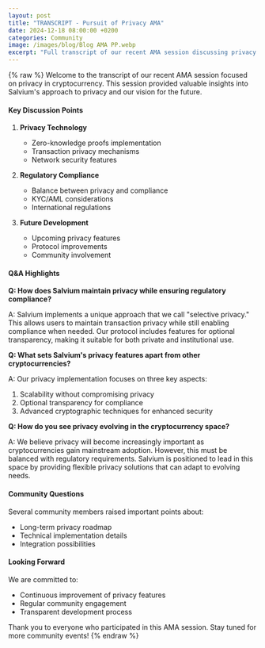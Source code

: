 ```yaml
---
layout: post
title: "TRANSCRIPT - Pursuit of Privacy AMA"
date: 2024-12-18 08:00:00 +0200
categories: Community
image: /images/blog/Blog AMA PP.webp
excerpt: "Full transcript of our recent AMA session discussing privacy in cryptocurrency and Salvium's unique approach."
---
```


{% raw %}
Welcome to the transcript of our recent AMA session focused on privacy in cryptocurrency. This session provided valuable insights into Salvium's approach to privacy and our vision for the future.

#### **Key Discussion Points**

1. **Privacy Technology**
   - Zero-knowledge proofs implementation
   - Transaction privacy mechanisms
   - Network security features

2. **Regulatory Compliance**
   - Balance between privacy and compliance
   - KYC/AML considerations
   - International regulations

3. **Future Development**
   - Upcoming privacy features
   - Protocol improvements
   - Community involvement

#### **Q&A Highlights**

**Q: How does Salvium maintain privacy while ensuring regulatory compliance?**

A: Salvium implements a unique approach that we call "selective privacy." This allows users to maintain transaction privacy while still enabling compliance when needed. Our protocol includes features for optional transparency, making it suitable for both private and institutional use.

**Q: What sets Salvium's privacy features apart from other cryptocurrencies?**

A: Our privacy implementation focuses on three key aspects:
1. Scalability without compromising privacy
2. Optional transparency for compliance
3. Advanced cryptographic techniques for enhanced security

**Q: How do you see privacy evolving in the cryptocurrency space?**

A: We believe privacy will become increasingly important as cryptocurrencies gain mainstream adoption. However, this must be balanced with regulatory requirements. Salvium is positioned to lead in this space by providing flexible privacy solutions that can adapt to evolving needs.

#### **Community Questions**

Several community members raised important points about:
- Long-term privacy roadmap
- Technical implementation details
- Integration possibilities

#### **Looking Forward**

We are committed to:
- Continuous improvement of privacy features
- Regular community engagement
- Transparent development process

Thank you to everyone who participated in this AMA session. Stay tuned for more community events!
{% endraw %}
